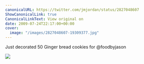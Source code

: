 ```yaml
---
canonicalURL: https://twitter.com/jmjordan/status/2827048607
ShowCanonicalLink: true
CanonicalLinkText: View original on
date: 2009-07-24T22:17:00+00:00
cover:
  image: "/images/2827048607-19309377.jpg"
---
```

Just decorated 50 Ginger bread cookies for @foodbyjason  

![](/images/2827048607-19309377.jpg)